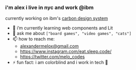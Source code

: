 ### i'm alex i live in nyc and work @ibm

currently working on ibm's [carbon design system](https://carbondesignsystem.com/) 

- 🌱 i’m currently learning web components and Lit
- 💬 ask me about `["board games", "video games", "cats"]`
- 📫 how to reach me: 
  - alexandermelox@gmail.com
  - https://www.instagram.com/eat.sleep.code/
  - https://twitter.com/melo_codes
- ⚡ fun fact: i am colorblind and i work in tech 😬
